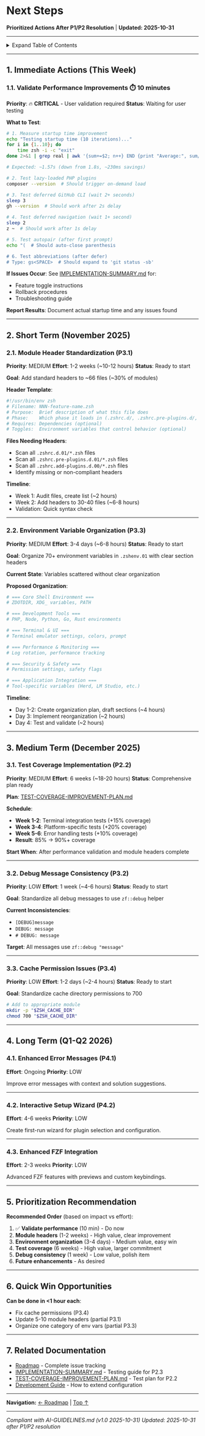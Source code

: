 # Next Steps

**Prioritized Actions After P1/P2 Resolution** | **Updated: 2025-10-31**

---

<details>
<summary>Expand Table of Contents</summary>

- [Next Steps](#next-steps)
  - [1. Immediate Actions (This Week)](#1-immediate-actions-this-week)
    - [1.1. Validate Performance Improvements ⏱️ 10 minutes](#11-validate-performance-improvements-️-10-minutes)
  - [2. Short Term (November 2025)](#2-short-term-november-2025)
    - [2.1. Module Header Standardization (P3.1)](#21-module-header-standardization-p31)
    - [2.2. Environment Variable Organization (P3.3)](#22-environment-variable-organization-p33)
  - [3. Medium Term (December 2025)](#3-medium-term-december-2025)
    - [3.1. Test Coverage Implementation (P2.2)](#31-test-coverage-implementation-p22)
    - [3.2. Debug Message Consistency (P3.2)](#32-debug-message-consistency-p32)
    - [3.3. Cache Permission Issues (P3.4)](#33-cache-permission-issues-p34)
  - [4. Long Term (Q1-Q2 2026)](#4-long-term-q1-q2-2026)
    - [4.1. Enhanced Error Messages (P4.1)](#41-enhanced-error-messages-p41)
    - [4.2. Interactive Setup Wizard (P4.2)](#42-interactive-setup-wizard-p42)
    - [4.3. Enhanced FZF Integration](#43-enhanced-fzf-integration)
  - [5. Prioritization Recommendation](#5-prioritization-recommendation)
  - [6. Quick Win Opportunities](#6-quick-win-opportunities)
  - [7. Related Documentation](#7-related-documentation)

</details>

---

## 1. Immediate Actions (This Week)

### 1.1. Validate Performance Improvements ⏱️ 10 minutes

**Priority**: 🔥 **CRITICAL** - User validation required
**Status**: Waiting for user testing

**What to Test**:

```bash
# 1. Measure startup time improvement
echo "Testing startup time (10 iterations)..."
for i in {1..10}; do
    time zsh -i -c "exit"
done 2>&1 | grep real | awk '{sum+=$2; n++} END {print "Average:", sum/n, "seconds"}'

# Expected: ~1.57s (down from 1.8s, ~230ms savings)
```

```bash
# 2. Test lazy-loaded PHP plugins
composer --version  # Should trigger on-demand load

# 3. Test deferred GitHub CLI (wait 2+ seconds)
sleep 3
gh --version  # Should work after 2s delay

# 4. Test deferred navigation (wait 1+ second)
sleep 2
z ~  # Should work after 1s delay

# 5. Test autopair (after first prompt)
echo "(  # Should auto-close parenthesis

# 6. Test abbreviations (after defer)
# Type: gs<SPACE>  # Should expand to 'git status -sb'
```

**If Issues Occur**: See [IMPLEMENTATION-SUMMARY.md](IMPLEMENTATION-SUMMARY.md) for:

- Feature toggle instructions
- Rollback procedures
- Troubleshooting guide

**Report Results**: Document actual startup time and any issues found

---

## 2. Short Term (November 2025)

### 2.1. Module Header Standardization (P3.1)

**Priority**: MEDIUM
**Effort**: 1-2 weeks (~10-12 hours)
**Status**: Ready to start

**Goal**: Add standard headers to ~66 files (~30% of modules)

**Header Template**:

```bash
#!/usr/bin/env zsh
# Filename: NNN-feature-name.zsh
# Purpose:  Brief description of what this file does
# Phase:    Which phase it loads in (.zshrc.d/, .zshrc.pre-plugins.d/, etc.)
# Requires: Dependencies (optional)
# Toggles:  Environment variables that control behavior (optional)
```

**Files Needing Headers**:

- Scan all `.zshrc.d.01/*.zsh` files
- Scan all `.zshrc.pre-plugins.d.01/*.zsh` files
- Scan all `.zshrc.add-plugins.d.00/*.zsh` files
- Identify missing or non-compliant headers

**Timeline**:

- Week 1: Audit files, create list (~2 hours)
- Week 2: Add headers to 30-40 files (~6-8 hours)
- Validation: Quick syntax check

---

### 2.2. Environment Variable Organization (P3.3)

**Priority**: MEDIUM
**Effort**: 3-4 days (~6-8 hours)
**Status**: Ready to start

**Goal**: Organize 70+ environment variables in `.zshenv.01` with clear section headers

**Current State**: Variables scattered without clear organization

**Proposed Organization**:

```bash
# === Core Shell Environment ===
# ZDOTDIR, XDG_ variables, PATH

# === Development Tools ===
# PHP, Node, Python, Go, Rust environments

# === Terminal & UI ===
# Terminal emulator settings, colors, prompt

# === Performance & Monitoring ===
# Log rotation, performance tracking

# === Security & Safety ===
# Permission settings, safety flags

# === Application Integration ===
# Tool-specific variables (Herd, LM Studio, etc.)
```

**Timeline**:

- Day 1-2: Create organization plan, draft sections (~4 hours)
- Day 3: Implement reorganization (~2 hours)
- Day 4: Test and validate (~2 hours)

---

## 3. Medium Term (December 2025)

### 3.1. Test Coverage Implementation (P2.2)

**Priority**: MEDIUM
**Effort**: 6 weeks (~18-20 hours)
**Status**: Comprehensive plan ready

**Plan**: [TEST-COVERAGE-IMPROVEMENT-PLAN.md](TEST-COVERAGE-IMPROVEMENT-PLAN.md)

**Schedule**:

- **Week 1-2**: Terminal integration tests (+15% coverage)
- **Week 3-4**: Platform-specific tests (+20% coverage)
- **Week 5-6**: Error handling tests (+10% coverage)
- **Result**: 85% → 90%+ coverage

**Start When**: After performance validation and module headers complete

---

### 3.2. Debug Message Consistency (P3.2)

**Priority**: LOW
**Effort**: 1 week (~4-6 hours)
**Status**: Ready to start

**Goal**: Standardize all debug messages to use `zf::debug` helper

**Current Inconsistencies**:

- `[DEBUG]message`
- `DEBUG: message`
- `# DEBUG: message`

**Target**: All messages use `zf::debug "message"`

---

### 3.3. Cache Permission Issues (P3.4)

**Priority**: LOW
**Effort**: 1-2 days (~2-4 hours)
**Status**: Ready to start

**Goal**: Standardize cache directory permissions to 700

```bash
# Add to appropriate module
mkdir -p "$ZSH_CACHE_DIR"
chmod 700 "$ZSH_CACHE_DIR"
```

---

## 4. Long Term (Q1-Q2 2026)

### 4.1. Enhanced Error Messages (P4.1)

**Effort**: Ongoing
**Priority**: LOW

Improve error messages with context and solution suggestions.

---

### 4.2. Interactive Setup Wizard (P4.2)

**Effort**: 4-6 weeks
**Priority**: LOW

Create first-run wizard for plugin selection and configuration.

---

### 4.3. Enhanced FZF Integration

**Effort**: 2-3 weeks
**Priority**: LOW

Advanced FZF features with previews and custom keybindings.

---

## 5. Prioritization Recommendation

**Recommended Order** (based on impact vs effort):

1. ✅ **Validate performance** (10 min) - Do now
2. **Module headers** (1-2 weeks) - High value, clear improvement
3. **Environment organization** (3-4 days) - Medium value, easy win
4. **Test coverage** (6 weeks) - High value, larger commitment
5. **Debug consistency** (1 week) - Low value, polish item
6. **Future enhancements** - As desired

---

## 6. Quick Win Opportunities

**Can be done in <1 hour each**:

- Fix cache permissions (P3.4)
- Update 5-10 module headers (partial P3.1)
- Organize one category of env vars (partial P3.3)

---

## 7. Related Documentation

- [Roadmap](900-roadmap.md) - Complete issue tracking
- [IMPLEMENTATION-SUMMARY.md](IMPLEMENTATION-SUMMARY.md) - Testing guide for P2.3
- [TEST-COVERAGE-IMPROVEMENT-PLAN.md](TEST-COVERAGE-IMPROVEMENT-PLAN.md) - Test plan for P2.2
- [Development Guide](090-development-guide.md) - How to extend configuration

---

**Navigation:** [← Roadmap](900-roadmap.md) | [Top ↑](#next-steps)

---

*Compliant with AI-GUIDELINES.md (v1.0 2025-10-31)*
*Updated: 2025-10-31 after P1/P2 resolution*
